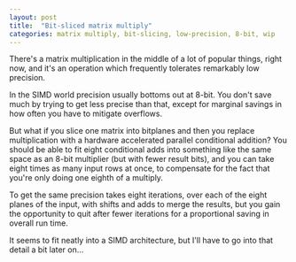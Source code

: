 ```yaml
---
layout: post
title:  "Bit-sliced matrix multiply"
categories: matrix multiply, bit-slicing, low-precision, 8-bit, wip
---
```


There's a matrix multiplication in the middle of a lot of popular things, right
now, and it's an operation which frequently tolerates remarkably low precision.

In the SIMD world precision usually bottoms out at 8-bit.  You don't save much
by trying to get less precise than that, except for marginal savings in how
often you have to mitigate overflows.

But what if you slice one matrix into bitplanes and then you replace
multiplication with a hardware accelerated parallel conditional addition?  You
should be able to fit eight conditional adds into something like the same space
as an 8-bit multiplier (but with fewer result bits), and you can take eight
times as many input rows at once, to compensate for the fact that you're only
doing one eighth of a multiply.

To get the same precision takes eight iterations, over each of the eight planes
of the input, with shifts and adds to merge the results, but you gain the
opportunity to quit after fewer iterations for a proportional saving in overall
run time.

It seems to fit neatly into a SIMD architecture, but I'll have to go into that
detail a bit later on...
